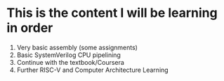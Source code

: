 # This is the content I will be learning in order
1. Very basic assembly (some assignments)
2. Basic SystemVerilog CPU pipelining
3. Continue with the textbook/Coursera
4. Further RISC-V and Computer Architecture Learning
